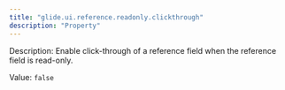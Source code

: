 ```yaml
---
title: "glide.ui.reference.readonly.clickthrough"
description: "Property"
---
```


Description: Enable click-through of a reference field when the reference field is read-only.

Value: `false`